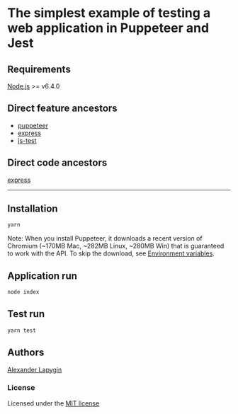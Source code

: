 # The simplest example of testing a web application in Puppeteer and Jest

## Requirements

[Node.js](https://nodejs.org/en/download/package-manager/) >= v6.4.0

## Direct feature ancestors

* [puppeteer](https://github.com/softspider/puppeteer)
* [express](https://github.com/softspider/express)
* [js-test](https://github.com/softspider/js-test)

## Direct code ancestors

[express](https://github.com/softspider/express)

---

## Installation

```sh
yarn
```

Note: When you install Puppeteer, it downloads a recent version of Chromium (~170MB Mac, ~282MB Linux, ~280MB Win) that is guaranteed to work with the API. To skip the download, see [Environment variables](https://github.com/GoogleChrome/puppeteer/blob/v1.15.0/docs/api.md#environment-variables).

## Application run

```sh
node index
```

## Test run

```sh
yarn test
```

## Authors

[Alexander Lapygin](https://github.com/AlexanderLapygin)

### License

Licensed under the [MIT license](./LICENSE)

